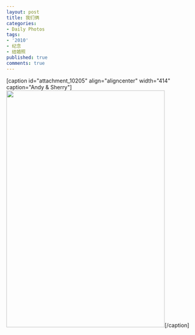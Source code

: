 ```yaml
---
layout: post
title: 我们俩
categories:
- Daily Photos
tags:
- '2010'
- 纪念
- 结婚照
published: true
comments: true
---
```

<p>[caption id="attachment_10205" align="aligncenter" width="414" caption="Andy & Sherry"]<a href="http://blog.wangyaodi.com/wp-content/uploads/2010/10/Screen-shot-2010-10-21-at-8.26.49-PM.png"><img src="http://blog.wangyaodi.com/wp-content/uploads/2010/10/Screen-shot-2010-10-21-at-8.26.49-PM.png" alt="" title="Andy &amp; Sherry" width="414" height="620" class="size-full wp-image-10205" /></a>[/caption] </p>
